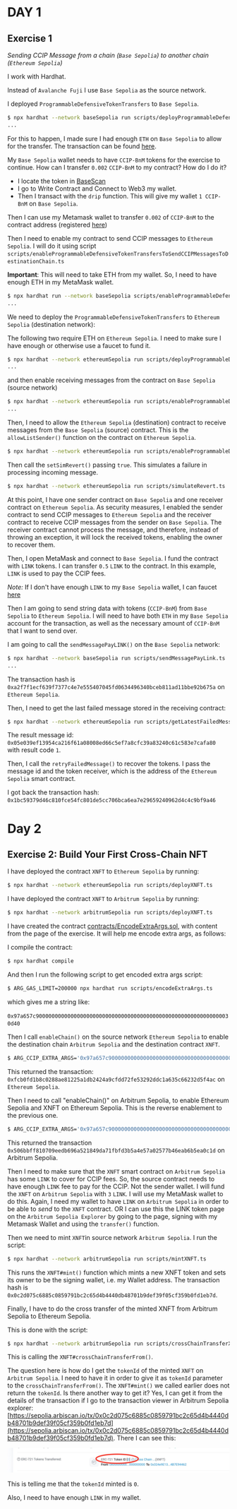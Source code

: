 # DAY 1

## Exercise 1

*Sending CCIP Message from a chain (`Base Sepolia`) to another chain (`Ethereum Sepolia`)*

I work with Hardhat.

Instead of `Avalanche Fuji` I use `Base Sepolia` as the source network.

I deployed `ProgrammableDefensiveTokenTransfers` to `Base Sepolia`.

```bash
$ npx hardhat --network baseSepolia run scripts/deployProgrammableDefensiveTokenTransfers.ts
...
```

For this to happen, I made sure I had enough `ETH` on `Base Sepolia` to allow for the transfer. The transaction
can be found [here](https://sepolia.basescan.org/tx/0x19d4958218b07eda8c50e43172855a7acd544b9947f4cb97445f5b1e818be654).

My `Base Sepolia` wallet needs to have `CCIP-BnM` tokens for the exercise to continue. How can I transfer `0.002` `CCIP-BnM` to my contract?
How do I do it?

- I locate the token in [BaseScan](https://sepolia.basescan.org/token/0x88a2d74f47a237a62e7a51cdda67270ce381555e)
- I go to Write Contract and Connect to Web3 my wallet.
- Then I transact with the `drip` function. This will give my wallet `1 CCIP-BnM` on `Base Sepolia`.

Then I can use my Metamask wallet to transfer `0.002` of `CCIP-BnM` to the contract address (registered [here](./scripts/Base%20Sepolia_ProgrammableDefensiveTokenTransfers.json))

Then I need to enable my contract to send CCIP messages to `Ethereum Sepolia`.
I will do it using script `scripts/enableProgrammableDefensiveTokenTransfersToSendCCIPMessagesToDestinationChain.ts`

**Important**: This will need to take ETH from my wallet. So, I need to have enough ETH in my MetaMask
wallet.

```bash
$ npx hardhat run --network baseSepolia scripts/enableProgrammableDefensiveTokenTransfersToSendCCIPMessagesToDestinationChain.ts
...
```

We need to deploy the `ProgrammableDefensiveTokenTransfers` to `Ethereum Sepolia` (destination network):

The following two require ETH on `Ethereum Sepolia`. I need to make sure I have enough or otherwise use a faucet to fund it.

```bash
$ npx hardhat --network ethereumSepolia run scripts/deployProgrammableDefensiveTokenTransfers.ts
...
```

and then enable receiving messages from the contract on `Base Sepolia` (source network)

```bash
$ npx hardhat --network ethereumSepolia run scripts/enableProgrammableDefensiveTokenTransfersToReceiveCCIPMessagesFromSourceChain.ts
...
```

Then, I need to allow the `Ethereum Sepolia` (destination) contract to receive messages from the `Base Sepolia` (source)
contract. This is the `allowListSender()` function on the contract on `Ethereum Sepolia`.

```bash
$ npx hardhat --network ethereumSepolia run scripts/enableProgrammableDefensiveTokenTransfersToReceiveCCIPMessagesFromSourceContract.ts
```

Then call the `setSimRevert()` passing `true`. This simulates a failure in processing incoming message.

```bash
$ npx hardhat --network ethereumSepolia run scripts/simulateRevert.ts
```

At this point, I have one sender contract on `Base Sepolia` and one receiver contract on `Ethereum Sepolia`. As security measures, I enabled the sender contract to send CCIP messages to `Ethereum Sepolia` and the receiver contract to receive CCIP messages from the sender on `Base Sepolia`. The receiver contract cannot process the message, and therefore, instead of throwing an exception, it will lock the received tokens, enabling the owner to recover them.

Then, I open MetaMask and connect to `Base Sepolia`. I fund the contract with `LINK` tokens.
I can transfer `0.5` `LINK` to the contract. In this example, `LINK` is used to pay the CCIP fees.

*Note:* If I don't have enough `LINK` to my `Base Sepolia` wallet, I can faucet [here](https://faucets.chain.link/)

Then I am going to send string data with tokens (`CCIP-BnM`) from `Base Sepolia` to `Ethereum Sepolia`.
I will need to have both `ETH` in my `Base Sepolia` account for the transaction, as well as the
necessary amount of `CCIP-BnM` that I want to send over.

I am going to call the `sendMessagePayLINK()` on the `Base Sepolia` network:

```bash
$ npx hardhat --network baseSepolia run scripts/sendMessagePayLink.ts
...
```
The transaction hash is `0xa2f7f1ecf639f7377c4e7e555407045fd0634496340bceb811ad11bbe92b675a` on `Ethereum Sepolia`.

Then, I need to get the last failed message stored in the receiving contract:

```bash
$ npx hardhat --network ethereumSepolia run scripts/getLatestFailedMessage()
```
The result message id: `0x05e039ef13954ca216f61a08008ed66c5ef7a8cfc39a83240c61c583e7cafa80` with result code `1`.

Then, I call the `retryFailedMessage()` to recover the tokens. I pass the message id and the token receiver, which is the
address of the `Ethereum Sepolia` smart contract.

I got back the transaction hash: `0x1bc59379d46c810fce54fc801de5cc706bca6ea7e29659240962d4c4c9bf9a46`

# Day 2

## Exercise 2: Build Your First Cross-Chain NFT

I have deployed the contract `XNFT` to `Ethereum Sepolia` by running:

```bash
$ npx hardhat --network ethereumSepolia run scripts/deployXNFT.ts
```

I have deployed the contract `XNFT` to `Arbitrum Sepolia` by running:

```bash
$ npx hardhat --network arbitrumSepolia run scripts/deployXNFT.ts
```

I have created the contract [contracts/EncodeExtraArgs.sol](./contracts/EncodeExtraArgs.sol),
with content from the page of the exercise. It will help me encode extra args, as follows:

I compile the contract:

```bash
$ npx hardhat compile
```


And then I run the following script to get encoded extra args script:

```bash
$ ARG_GAS_LIMIT=200000 npx hardhat run scripts/encodeExtraArgs.ts
```

which gives me a string like:

`0x97a657c90000000000000000000000000000000000000000000000000000000000030d40`

Then I call `enableChain()` on the source network `Ethereum Sepolia` to enable
the destination chain `Arbitrum Sepolia` and the destination contract `XNFT`.

```bash
$ ARG_CCIP_EXTRA_ARGS='0x97a657c90000000000000000000000000000000000000000000000000000000000030d40' npx hardhat --network ethereumSepolia run scripts/enableArbitrumSepoliaOnEthereumSepolia.ts
```
This returned the transaction: `0xfcb0fd1b8c0288ae81225a1db2424a9cfdd72fe53292ddc1a635c66232d5f4ac` on `Ethereum Sepolia`.

Then I need to call "enableChain()" on Arbitrum Sepolia, to enable Ethereum Sepolia and XNFT on Ethereum Sepolia.
This is the reverse enablement to the previous one.

```bash
$ ARG_CCIP_EXTRA_ARGS='0x97a657c90000000000000000000000000000000000000000000000000000000000030d40' npx hardhat --network arbitrumSepolia run scripts/enableEthereumSepoliaOnArbitrumSepolia.ts
```

This returned the transaction `0x506bbff810709eedb696a521849da71fbfd3b5a4e57a02577b46eab6b5ea0c1d` on Arbitrum Sepolia.

Then I need to make sure that the `XNFT` smart contract on `Arbitrum Sepolia` has some `LINK` to cover for CCIP fees.
So, the source contract needs to have enough `LINK` fee to pay for the CCIP. Not the sender wallet.
I will fund the `XNFT` on `Arbitrum Sepolia` with `3` `LINK`. I will use my MetaMask wallet to do this.
Again, I need my wallet to have `LINK` on `Arbitrum Sepolia` in order to be able to _send_ to the `XNFT` contract.
OR I can use this the LINK token page on the `Arbitrum Sepolia Explorer` by going to the page, signing with my Metamask Wallet
and using the `transfer()` function.

Then we need to mint `XNFT`in source network `Arbitrum Sepolia`. I run the script:

```bash
$ npx hardhat --network arbitrumSepolia run scripts/mintXNFT.ts
```

This runs the `XNFT#mint()` function which mints a new XNFT token and sets its owner to be the signing wallet, i.e. my
Wallet address. The transaction hash is `0x0c2d075c6885c0859791bc2c65d4b4440db48701b9def39f05cf359b0fd1eb7d`.

Finally, I have to do the cross transfer of the minted XNFT from Arbitrum Sepolia to Ethereum Sepolia.

This is done with the script:

```bash
$ npx hardhat --network arbitrumSepolia run scripts/crossChainTransferXNFTToEthereumSepolia.ts
```

This is calling the `XNFT#crossChainTransferFrom()`.

The question here is how do I get the `tokenId` of the minted `XNFT` on `Arbitrum Sepolia`. I need to have it in order
to give it as `tokenId` parameter to the `crossChainTransferFrom()`. The `XNFT#mint()` we called earlier does not return
the `tokenId`. Is there another way to get it? Yes, I can get it from the details of the transaction if I go to the
transaction viewer in Arbitrum Sepolia explorer: [https://sepolia.arbiscan.io/tx/0x0c2d075c6885c0859791bc2c65d4b4440db48701b9def39f05cf359b0fd1eb7d](https://sepolia.arbiscan.io/tx/0x0c2d075c6885c0859791bc2c65d4b4440db48701b9def39f05cf359b0fd1eb7d). There I can see this:

![mint Transaction Details gives me the tokenId minted](./images/mintXNFTtokenId.jpg)

This is telling me that the `tokenId` minted is `0`.

Also, I need to have enough `LINK` in my wallet.
